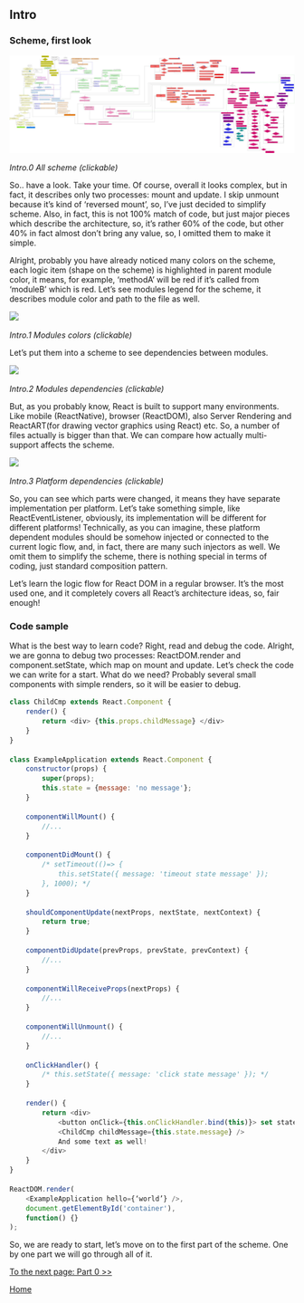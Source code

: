## Intro

### Scheme, first look


[![](../images/intro/all-page-stack-reconciler-25-scale.jpg)](../images/intro/all-page-stack-reconciler.svg)

<em>Intro.0 All scheme (clickable)</em>

So.. have a look. Take your time. Of course, overall it looks complex, but in fact, it describes only two processes: mount and update. I skip unmount because it’s kind of ‘reversed mount’, so, I’ve just decided to simplify scheme. Also, in fact, this is not 100% match of code, but just major pieces which describe the architecture, so, it’s rather 60% of the code, but other 40% in fact almost don’t bring any value, so, I omitted them to make it simple.

Alright, probably you have already noticed many colors on the scheme, each logic item (shape on the scheme) is highlighted in parent module color, it means, for example, ‘methodA’ will be red if it’s called from ‘moduleB’ which is red. Let’s see modules legend for the scheme, it describes module color and path to the file as well.

[![](https://rawgit.com/Bogdan-Lyashenko/Under-the-hood-ReactJS/7c2372e1/stack/images/intro/modules-src-path.svg)](https://rawgit.com/Bogdan-Lyashenko/Under-the-hood-ReactJS/7c2372e1/stack/images/intro/modules-src-path.svg)

<em>Intro.1 Modules colors (clickable)</em>

Let’s put them into a scheme to see dependencies between modules.

[![](https://rawgit.com/Bogdan-Lyashenko/Under-the-hood-ReactJS/7c2372e1/stack/images/intro/files-scheme.svg)](https://rawgit.com/Bogdan-Lyashenko/Under-the-hood-ReactJS/7c2372e1/stack/images/intro/files-scheme.svg)

<em>Intro.2 Modules dependencies (clickable)</em>

But, as you probably know, React is built to support many environments. Like mobile (ReactNative), browser (ReactDOM), also Server Rendering and ReactART(for drawing vector graphics using React) etc. So, a number of files actually is bigger than that. We can compare how actually multi-support affects the scheme.

[![](https://rawgit.com/Bogdan-Lyashenko/Under-the-hood-ReactJS/7c2372e1/stack/images/intro/modules-per-platform-scheme.svg)](https://rawgit.com/Bogdan-Lyashenko/Under-the-hood-ReactJS/7c2372e1/stack/images/intro/modules-per-platform-scheme.svg)

<em>Intro.3 Platform dependencies (clickable)</em>

So, you can see which parts were changed, it means they have separate implementation per platform. Let’s take something simple, like ReactEventListener, obviously, its implementation will be different for different platforms! Technically, as you can imagine, these platform dependent modules should be somehow injected or connected to the current logic flow, and, in fact, there are many such injectors as well. We omit them to simplify the scheme, there is nothing special in terms of coding, just standard composition pattern.

Let’s learn the logic flow for React DOM in a regular browser. It’s the most used one, and it completely covers all React’s architecture ideas, so, fair enough!


### Code sample

What is the best way to learn code? Right, read and debug the code. Alright, we are gonna to debug two processes: ReactDOM.render and component.setState, which map on mount and update. Let’s check the code we can write for a start. What do we need? Probably several small components with simple renders, so it will be easier to debug.

```javascript
class ChildCmp extends React.Component {
    render() {
        return <div> {this.props.childMessage} </div>
    }
}

class ExampleApplication extends React.Component {
    constructor(props) {
        super(props);
        this.state = {message: 'no message'};
    }

    componentWillMount() {
        //...
    }

    componentDidMount() {
        /* setTimeout(()=> {
            this.setState({ message: 'timeout state message' });
        }, 1000); */
    }

    shouldComponentUpdate(nextProps, nextState, nextContext) {
        return true;
    }

    componentDidUpdate(prevProps, prevState, prevContext) {
        //...
    }

    componentWillReceiveProps(nextProps) {
        //...
    }

    componentWillUnmount() {
        //...
    }

    onClickHandler() {
        /* this.setState({ message: 'click state message' }); */
    }

    render() {
        return <div>
            <button onClick={this.onClickHandler.bind(this)}> set state button </button>
            <ChildCmp childMessage={this.state.message} />
            And some text as well!
        </div>
    }
}

ReactDOM.render(
    <ExampleApplication hello={‘world’} />,
    document.getElementById('container'),
    function() {}
);
```

So, we are ready to start, let’s move on to the first part of the scheme. One by one part we will go through all of it.

[To the next page: Part 0 >>](./Part-0.md)


[Home](../../README.md)